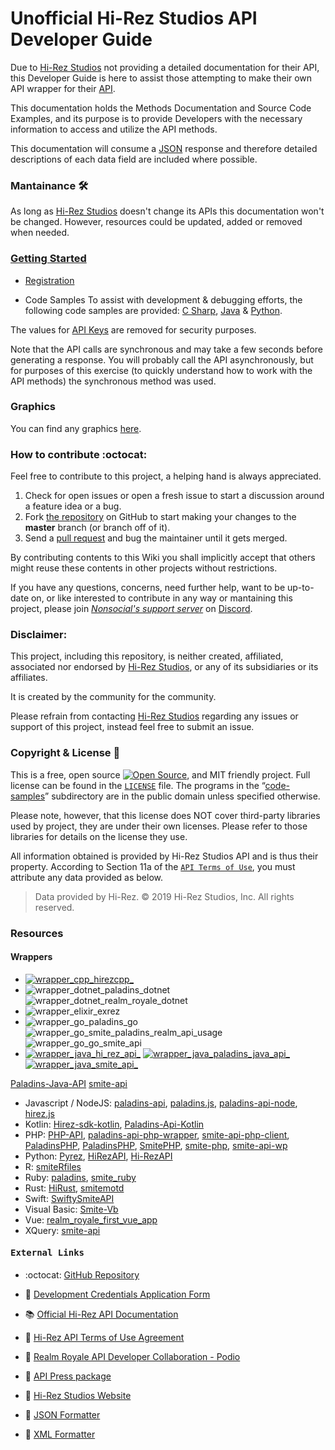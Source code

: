 
# Unofficial Hi-Rez Studios API Developer Guide

Due to [Hi-Rez Studios][hi_rez_studios] not providing a detailed documentation for their API, this Developer Guide is here to assist those attempting to make their own API wrapper for their [API][hi_rez_studios_api_developer_guide].

This documentation holds the Methods Documentation and Source Code Examples, and its purpose is to provide Developers with the necessary information to access and utilize the API methods.

This documentation will consume a [JSON][json_website] response and therefore detailed descriptions of each data field are included where possible.

### Mantainance 🛠
As long as [Hi-Rez Studios][hi_rez_studios] doesn't change its APIs this documentation won't be changed. However, resources could be updated, added or removed when needed.

### [Getting Started][project_api_reference]

- [Registration][project_api_registration]

- Code Samples
To assist with development & debugging efforts, the following code samples are provided: [C Sharp][project_code_samples_csharp], [Java][project_code_samples_java] & [Python][project_code_samples_python].

The values for [API Keys][project_api_key] are removed for security purposes.  

Note that the API calls are synchronous and may take a few seconds before generating a response. You will probably call the API asynchronously, but for purposes of this exercise (to quickly understand how to work with the API methods) the synchronous method was used.

### Graphics

You can find any graphics [here][project_assets].
<!-- You can find any graphics that we’ve published for use [here][project_assets].-->

### How to contribute :octocat:

Feel free to contribute to this project, a helping hand is always appreciated.

 1. Check for open issues or open a fresh issue to start a discussion around a feature idea or a bug.
 2. Fork [the repository][project_github_repo] on GitHub to start making your changes to the **master** branch (or branch off of it).
 3. Send a [pull request][github_help_pull_request] and bug the maintainer until it gets merged.

By contributing contents to this Wiki you shall implicitly accept that others might reuse these contents in other projects without restrictions.

If you have any questions, concerns, need further help, want to be up-to-date on, or like interested to contribute in any way or mantaining this project, please join [*Nonsocial's support server*][project_discord_support_server] on [Discord][discord].

### Disclaimer:

This project, including this repository, is neither created, affiliated, associated nor endorsed by [Hi-Rez Studios][hi_rez_studios], or any of its subsidiaries or its affiliates.

It is created by the community for the community.

Please refrain from contacting [Hi-Rez Studios][hi_rez_studios] regarding any issues or support of this project, instead feel free to submit an issue.

### Copyright & License 📝

This is a free, open source [![Open Source][open_source_icon]][open_source_definition], and MIT friendly project. Full license can be found in the [`LICENSE`][project_license] file. The programs in the “[code-samples][project_code_samples_folder]” subdirectory are in the public domain unless specified otherwise.

Please note, however, that this license does NOT cover third-party libraries used by project, they are under their own licenses. Please refer to those libraries for details on the license they use.

All information obtained is provided by Hi-Rez Studios API and is thus their property. According to Section 11a of the [`API Terms of Use`][hi_rez_studios_api_terms_of_use], you must attribute any data provided as below.

> Data provided by Hi-Rez. © 2019 Hi-Rez Studios, Inc. All rights reserved.

### Resources
<!-- Quick Links-->

#### Wrappers

* [![wrapper_cpp_hirezcpp_][badge_wrapper_cpp_hirezcpp]][wrapper_cpp_hirezcpp]
* ![wrapper_dotnet_paladins_dotnet][badge_wrapper_dotnet_paladins_dotnet]
  ![wrapper_dotnet_realm_royale_dotnet][badge_wrapper_dotnet_realm_royale_dotnet]
* ![wrapper_elixir_exrez][badge_wrapper_elixir_exrez]
* ![wrapper_go_paladins_go][badge_wrapper_go_paladins_go]
  ![wrapper_go_smite_paladins_realm_api_usage][badge_wrapper_go_smite_paladins_realm_api_usage]
  ![wrapper_go_go_smite_api][badge_wrapper_go_go_smite_api]
* [![wrapper_java_hi_rez_api_][badge_wrapper_java_hi_rez_api]][wrapper_java_hi_rez_api]
[![wrapper_java_paladins_java_api_][badge_wrapper_java_paladins_java_api]][wrapper_java_paladins_java_api]
[![wrapper_java_smite_api_][badge_wrapper_java_smite_api]][wrapper_java_smite_api]

[Paladins-Java-API](https://github.com/HeyZeer0/Paladins-Java-API) [smite-api](https://github.com/Rabrg/smite-api)
* Javascript / NodeJS: [paladins-api](https://github.com/itspauloroberto/paladins-api), [paladins.js](https://github.com/PaladinsDev/paladins.js), [paladins-api-node](https://github.com/barenddt/paladins-api-node), [hirez.js](https://github.com/messyfresh/hirez.js)
* Kotlin: [Hirez-sdk-kotlin](https://github.com/tafel-io/Hirez-sdk-kotlin), [Paladins-Api-Kotlin](https://github.com/geek0x90/Paladins-Api-Kotlin)
* PHP: [PHP-API](https://github.com/PaladinsDev/PHP-API), [paladins-api-php-wrapper](https://github.com/lyrip/paladins-api-php-wrapper), [smite-api-php-client](https://github.com/dant89/smite-api-php-client), [PaladinsPHP](https://github.com/teamreflex/PaladinsPHP), [PaladinsPHP](https://github.com/bennetgallein/PaladinsPHP), [SmitePHP](https://github.com/CurseStaff/SmitePHP), [smite-php](https://github.com/AlekzB/smite-php), [smite-api-wp](https://github.com/hirezstudios/smite-api-wp)
* Python: [Pyrez](https://github.com/luissilva1044894/Pyrez), [HiRezAPI](https://github.com/DevilXD/HiRezAPI), [Hi-RezAPI](https://github.com/iforvard/Hi-RezAPI)
* R: [smiteRfiles](https://github.com/rwiedwald/smiteRfiles)
* Ruby: [paladins](https://github.com/davideghz/paladins), [smite_ruby](https://github.com/NcUltimate/smite_ruby)
* Rust: [HiRust](https://github.com/JackStillwell/HiRust), [smitemotd](https://github.com/kdar/smitemotd)
* Swift: [SwiftySmiteAPI](https://github.com/OddMagnet/SwiftySmiteAPI)
* Visual Basic: [Smite-Vb](https://github.com/crimson-med/Smite-Vb)
* Vue: [realm_royale_first_vue_app](https://github.com/djlax805/realm_royale_first_vue_app)
* XQuery: [smite-api](https://github.com/LumielGR/smite-api)

#### <pre>External Links</pre>

* :octocat: [GitHub Repository][project_github_repo]

* :link: [Development Credentials Application Form][hi_rez_studios_api_application_form]

* 📚 [Official Hi-Rez API Documentation][hi_rez_studios_api_developer_guide]

* :link: [Hi-Rez API Terms of Use Agreement][hi_rez_studios_api_terms_of_use]

* :link: [Realm Royale API Developer Collaboration - Podio][hi_rez_studios_api_podio_group]

* :link: [API Press package][hi_rez_studios_press]

* :link: [Hi-Rez Studios Website][hi_rez_studios]

* :link: [JSON Formatter][json_formatter]

* :link: [XML Formatter][xml_formatter]

<!--
	https://www.srcmake.com/home/paladins-smite-api
	http://paladins-api.herokuapp.com/api
	https://github.com/apugh/realm-api-docs/wiki
	https://github.com/PaladinsDev/API-Docs/tree/master/getting-started
	https://realmleaks.blogspot.com/

	https://img.shields.io/pypi/pyversions/boolify.svg?logo=cpp&logoColor=white&logoWidth=15&style=plastic
	https://img.shields.io/badge/Python-3.7.5-orange.svg?logo=python&logoColor=white&style=plastic
	https://img.shields.io/badge/hirezcpp-00bb88.svg?logo=python&logoColor=white&logoWidth=20&style=plastic&link=https://github.com/p-groarke/hirezcpp
-->

[discord]: https://discordapp.com/ "Discord App"
[json_website]: https://json.org/ "Visit json.org"
[json_formatter]: https://jsonformatter.curiousconcept.com "JSON Formatter & Validator"
[xml_formatter]: https://jsonformatter.org/xml-formatter "XML Formatter & Validator"
[open_source_definition]: https://www.opensource.org "See http://www.opensource.org for the Open Source Definition"
[open_source_icon]: https://raw.githubusercontent.com/abhishekbanthia/Public-APIs/master/opensource.png
[github_help_pull_request]: https://help.github.com/en/articles/creating-a-pull-request-from-a-fork

[project_api_key]: ./api#api-key
[project_api_reference]: ./api#api-reference
[project_api_registration]: ./api#registration
[project_assets]: ./_assets
[project_code_samples_csharp]: ./code-samples/c-sharp.md
[project_code_samples_folder]: ./code-samples
[project_code_samples_java]: ./code-samples/java.md
[project_code_samples_python]: ./code-samples/python.md
[project_discord_support_server]: https://discord.gg/XkydRPS "Support Server · Discord"
[project_github_repo]: https://github.com/luissilva1044894/hirez-api-docs ""
[project_license]: https://github.com/luissilva1044894/hirez-api-docs ""

[hi_rez_studios]: https://www.hirezstudios.com "Hi-Rez Studios Website"
[hi_rez_studios_api_application_form]: https://fs12.formsite.com/HiRez/form48/secure_index.html
[hi_rez_studios_api_developer_guide]: https://docs.google.com/document/d/1OFS-3ocSx-1Rvg4afAnEHlT3917MAK_6eJTR6rzr-BM "Smite / Paladins / Realm API Developer Guide"
[hi_rez_studios_api_podio_group]: https://podio.com/hirezstudioscom/smite-api-developer-collaboration "SMITE, Paladins, & Realm API Developer Collaboration"
[hi_rez_studios_api_terms_of_use]: https://www.hirezstudios.com/wp-content/themes/hi-rez-studios/pdf/api-terms-of-use-agreement.pdf "Hi-Rez Studios API · Terms of Use"
[hi_rez_studios_press]: https://www.hirezstudios.com/press

[badge_wrapper_cpp_hirezcpp]: https://img.shields.io/static/v1?label=C%2B%2B&logo=github&message=hirezcpp&color=blueviolet&style=plastic&link=https://github.com/p-groarke/hirezcpp
[wrapper_cpp_hirezcpp]: https://github.com/p-groarke/hirezcpp

[badge_wrapper_dotnet_paladins_dotnet]: https://img.shields.io/static/v1?label=C%23&logo=.net&message=Paladins.NET&color=blueviolet&style=plastic&link=https://github.com/PaladinsDev/Paladins.NET
[wrapper_dotnet_paladins_dotnet]: https://github.com/PaladinsDev/Paladins.NET

[badge_wrapper_dotnet_realm_royale_dotnet]: https://img.shields.io/static/v1?label=C%23&logo=.net&message=RealmRoyale.NET&color=blueviolet&style=plastic&link=https://github.com/fossilz/RealmRoyale.NET
[wrapper_dotnet_realm_royale_dotnet]: https://github.com/fossilz/RealmRoyale.NET

[badge_wrapper_elixir_exrez]: https://img.shields.io/static/v1?label=Elixir&logo=github&logoWidth=20&message=Exrez&color=blueviolet&style=plastic&link=https://github.com/luishendrix92/exrez
[wrapper_elixir_exrez]: https://github.com/luishendrix92/exrez

[badge_wrapper_go_paladins_go]: https://img.shields.io/static/v1?label=Go&logo=go&logoWidth=20&message=PaladinsGo&color=blueviolet&style=plastic&link=https://github.com/danieljimenez/PaladinsGo
[wrapper_go_paladins_go]: https://github.com/danieljimenez/PaladinsGo

[badge_wrapper_go_smite_paladins_realm_api_usage]: https://img.shields.io/static/v1?label=Go&logo=go&logoWidth=20&message=SMITE-Paladins-Realm-API-Usage&color=blueviolet&style=plastic&link=https://github.com/matin-n/SMITE-Paladins-Realm-API-Usage
[wrapper_go_smite_paladins_realm_api_usage]: https://github.com/matin-n/SMITE-Paladins-Realm-API-Usage

[badge_wrapper_go_go_smite_api]: https://img.shields.io/static/v1?label=Go&logo=go&logoWidth=20&message=go-smite-api&color=blueviolet&style=plastic&link=https://github.com/duncanleo/go-smite-api
[wrapper_go_go_smite_api]: https://github.com/duncanleo/go-smite-api

[badge_wrapper_java_hi_rez_api]: https://img.shields.io/static/v1?label=Java&logo=Java&logoWidth=20&message=HiRezAPI&color=blueviolet&style=plastic&link=https://github.com/stachu540/HiRezAPI
[wrapper_java_hi_rez_api]: https://github.com/stachu540/HiRezAPI

[badge_wrapper_java_paladins_java_api]: https://img.shields.io/static/v1?label=Java&logo=Java&logoWidth=20&message=Paladins_Java_API&color=blueviolet&style=plastic&link=https://github.com/HeyZeer0/Paladins-Java-API
[wrapper_java_paladins_java_api]: https://github.com/HeyZeer0/Paladins-Java-API

[badge_wrapper_java_smite_api]: https://img.shields.io/static/v1?label=Java&logo=Java&logoWidth=20&message=smite-api&color=blueviolet&style=plastic&link=https://github.com/Rabrg/smite-api
[wrapper_java_smite_api]: https://github.com/Rabrg/smite-api

[badge_wrapper_javascript_paladins_api]: https://img.shields.io/badge/paladins_api-blueviolet?logo=javascript&logoColor=white&logoWidth=20&style=plastic&link=https://github.com/itspauloroberto/paladins-api
[badge_wrapper_javascript_paladins.js]: https://img.shields.io/badge/paladins.js-blueviolet?logo=javascript&logoColor=white&logoWidth=20&style=plastic&link=https://github.com/PaladinsDev/paladins.js
[badge_wrapper_javascript_paladins_api_node]: https://img.shields.io/badge/paladins_api_node-blueviolet?logo=javascript&logoColor=white&logoWidth=20&style=plastic&link=https://github.com/barenddt/paladins-api-node
[badge_wrapper_javascript_hirez.js]: https://img.shields.io/badge/hirez.js-blueviolet?logo=javascript&logoColor=white&logoWidth=20&style=plastic&link=https://github.com/messyfresh/hirez.js

[badge_wrapper_kotlin_hirez_sdk_kotlin]: https://img.shields.io/badge/Hirez_sdk_kotlin-blueviolet?logo=kotlin&logoColor=white&logoWidth=20&style=plastic&link=https://github.com/tafel-io/Hirez-sdk-kotlin
[badge_wrapper_kotlin_paladins_api_kotlin]: https://img.shields.io/badge/Paladins_Api_Kotlin-blueviolet?logo=kotlin&logoColor=white&logoWidth=20&style=plastic&link=https://github.com/geek0x90/Paladins-Api-Kotlin

[badge_wrapper_php_php_api]: https://img.shields.io/badge/PHP_API-blueviolet?logo=php&logoColor=white&logoWidth=20&style=plastic&link=https://github.com/PaladinsDev/PHP-API
[badge_wrapper_php_paladins_api_php_wrapper]: https://img.shields.io/badge/paladins_api_php_wrapper-blueviolet?logo=php&logoColor=white&logoWidth=20&style=plastic&link=https://github.com/lyrip/paladins-api-php-wrapper
[badge_wrapper_php_smite_api_php_client]: https://img.shields.io/badge/smite_api_php_client-blueviolet?logo=php&logoColor=white&logoWidth=20&style=plastic&link=https://github.com/dant89/smite-api-php-client
[badge_wrapper_php_paladins_php]: https://img.shields.io/badge/PaladinsPHP-blueviolet?logo=php&logoColor=white&logoWidth=20&style=plastic&link=https://github.com/teamreflex/PaladinsPHP
[badge_wrapper_php_paladinsphp]: https://img.shields.io/badge/PaladinsPHP-blueviolet?logo=php&logoColor=white&logoWidth=20&style=plastic&link=https://github.com/bennetgallein/PaladinsPHP
[badge_wrapper_php_smitephp]: https://img.shields.io/badge/SmitePHP-blueviolet?logo=php&logoColor=white&logoWidth=20&style=plastic&link=https://github.com/CurseStaff/SmitePHP
[badge_wrapper_php_smite_php]: https://img.shields.io/badge/smite_php-blueviolet?logo=php&logoColor=white&logoWidth=20&style=plastic&link=https://github.com/AlekzB/smite-php
[badge_wrapper_php_smite_api_wp]: https://img.shields.io/badge/smite_api_wp-blueviolet?logo=php&logoColor=white&logoWidth=20&style=plastic&link=https://github.com/hirezstudios/smite-api-wp

[badge_wrapper_python_pyrez]: https://img.shields.io/badge/Pyrez-blueviolet?logo=python&logoColor=white&logoWidth=20&style=plastic&link=https://github.com/luissilva1044894/Pyrez
[badge_wrapper_python_hirez_api]: https://img.shields.io/badge/HiRezAPI-blueviolet?logo=python&logoColor=white&logoWidth=20&style=plastic&link=https://github.com/DevilXD/HiRezAPI
[badge_wrapper_python_hi_rez_api]: https://img.shields.io/badge/Hi_Rez_API-blueviolet?logo=python&logoColor=white&logoWidth=20&style=plastic&link=https://github.com/iforvard/Hi-RezAPI

[badge_wrapper_python_smite_r_files]: https://img.shields.io/badge/smiteRfiles-blueviolet?logo=r&logoColor=white&logoWidth=20&style=plastic&link=https://github.com/rwiedwald/smiteRfiles

[badge_wrapper_ruby_paladins]: https://img.shields.io/badge/paladins-blueviolet?logo=ruby&logoColor=white&logoWidth=20&style=plastic&link=https://github.com/davideghz/paladins
[badge_wrapper_ruby_smite_ruby]: https://img.shields.io/badge/smite_ruby-blueviolet?logo=ruby&logoColor=white&logoWidth=20&style=plastic&link=https://github.com/NcUltimate/smite_ruby

[badge_wrapper_rust_hi_rust]: https://img.shields.io/badge/HiRust-blueviolet?logo=rust&logoColor=white&logoWidth=20&style=plastic&link=https://github.com/JackStillwell/HiRust
[badge_wrapper_rust_smite_motd]: https://img.shields.io/badge/smite_motd-blueviolet?logo=rust&logoColor=white&logoWidth=20&style=plastic&link=https://github.com/kdar/smitemotd

[badge_wrapper_swift_swifty_smite_api]: https://img.shields.io/badge/C%2B%2B-Swifty_Smite_API-blueviolet?logo=Swift&logoColor=white&style=plastic&link=https://github.com/OddMagnet/SwiftySmiteAPI

[badge_wrapper_visual_basic_smite_vb]: https://img.shields.io/badge/Visual_Basic-Smite_Vb-blueviolet?logo=github&logoColor=white&style=plastic&link=https://github.com/crimson-med/Smite-Vb

[badge_wrapper_vue_realm_royale_first_vue_app]: https://img.shields.io/badge/Vue-realm_royale_first_vue_app-blueviolet?logo=github&logoColor=white&style=plastic&link=https://github.com/djlax805/realm_royale_first_vue_app

[badge_wrapper_x_query_smite_api]: https://img.shields.io/badge/XQuery-smite_api-blueviolet?logo=github&logoColor=white&style=plastic&link=https://github.com/LumielGR/smite-api
